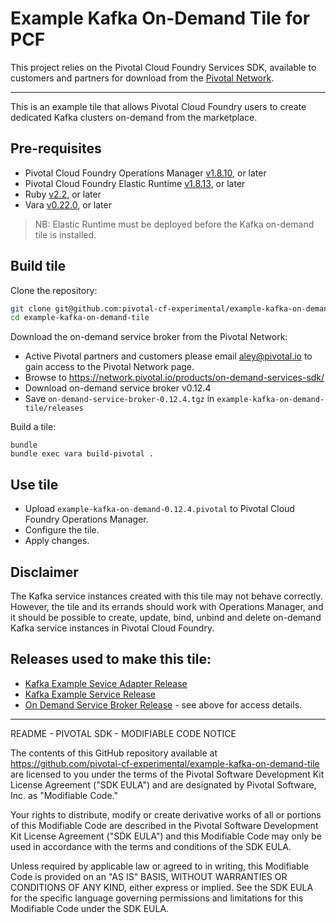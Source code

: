 # Example Kafka On-Demand Tile for PCF

This project relies on the Pivotal Cloud Foundry Services SDK, available to customers and partners for download from the [Pivotal Network](https://network.pivotal.io/products/pivotal-cloud-foundry-services-sdk).

---

This is an example tile that allows Pivotal Cloud Foundry users to create dedicated Kafka clusters on-demand from the marketplace.

## Pre-requisites

- Pivotal Cloud Foundry Operations Manager [v1.8.10](https://network.pivotal.io/products/ops-manager), or later
- Pivotal Cloud Foundry Elastic Runtime [v1.8.13](https://network.pivotal.io/products/elastic-runtime), or later
- Ruby [v2.2](https://www.ruby-lang.org/en/downloads/), or later
- Vara [v0.22.0](https://rubygems.org/gems/vara), or later

> NB: Elastic Runtime must be deployed before the Kafka on-demand tile is installed.

## Build tile

Clone the repository:

```sh
git clone git@github.com:pivotal-cf-experimental/example-kafka-on-demand-tile.git
cd example-kafka-on-demand-tile
```

Download the on-demand service broker from the Pivotal Network:

- Active Pivotal partners and customers please email aley@pivotal.io to gain access to the Pivotal Network page.
- Browse to https://network.pivotal.io/products/on-demand-services-sdk/
- Download on-demand service broker v0.12.4
- Save `on-demand-service-broker-0.12.4.tgz` in `example-kafka-on-demand-tile/releases`

Build a tile:

```
bundle
bundle exec vara build-pivotal .
```

## Use tile

- Upload `example-kafka-on-demand-0.12.4.pivotal` to Pivotal Cloud Foundry Operations Manager.
- Configure the tile.
- Apply changes.

## Disclaimer

The Kafka service instances created with this tile may not behave correctly. However, the tile and its errands should work with Operations Manager, and it should be possible to create, update, bind, unbind and delete on-demand Kafka service instances in Pivotal Cloud Foundry.

## Releases used to make this tile:

- [Kafka Example Sevice Adapter Release](https://github.com/pivotal-cf-experimental/kafka-example-service-adapter-release)
- [Kafka Example Service Release](https://github.com/pivotal-cf-experimental/kafka-example-service-release)
- [On Demand Service Broker Release](https://network.pivotal.io/products/on-demand-services-sdk/) - see above for access details.

---

README - PIVOTAL SDK - MODIFIABLE CODE NOTICE

The contents of this GitHub repository available at https://github.com/pivotal-cf-experimental/example-kafka-on-demand-tile are licensed to you
under the terms of the Pivotal Software Development Kit License Agreement ("SDK EULA")
and are designated by Pivotal Software, Inc. as "Modifiable Code."

Your rights to distribute, modify or create derivative works of all or portions of this
Modifiable Code are described in the Pivotal Software Development Kit License Agreement
("SDK EULA") and this Modifiable Code may only be used in accordance with the terms and
conditions of the SDK EULA.

Unless required by applicable law or agreed to in writing, this Modifiable Code is
provided on an "AS IS" BASIS, WITHOUT WARRANTIES OR CONDITIONS OF ANY KIND, either
express or implied. See the SDK EULA for the specific language governing permissions and
limitations for this Modifiable Code under the SDK EULA.

